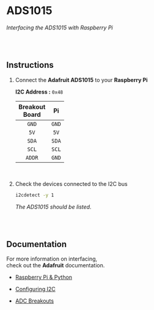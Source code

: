 
# ADS1015

*Interfacing the ADS1015 with Raspberry Pi*

<br>
<br>

## Instructions

1. Connect the **Adafruit ADS1015** to your **Raspberry Pi**

	**I2C Address :** `0x48`

	| Breakout <br> Board | Pi |
	|:-------------------:|:---:|
	| `GND` | `GND` |
	| `5V` | `5V` |
	| `SDA` | `SDA` |
	| `SCL` | `SCL` |
	| `ADDR` | `GND` |

    <br>

2. Check the devices connected to the I2C bus

 	```sh
	i2cdetect -y 1
	```
	
	*The ADS1015 should be listed.*

<br>
<br>

## Documentation

For more information on interfacing, <br>
check out the **Adafruit** documentation.

- [Raspberry Pi & Python]

- [Configuring I2C]

- [ADC Breakouts]


<br>


<!----------------------------------------------------------------------------->

[Raspberry Pi & Python]: https://github.com/adafruit/Adafruit-Raspberry-Pi-Python-Code
[Configuring I2C]: https://learn.adafruit.com/adafruits-raspberry-pi-lesson-4-gpio-setup/configuring-i2c
[ADC Breakouts]: https://learn.adafruit.com/adafruit-4-channel-adc-breakouts/
